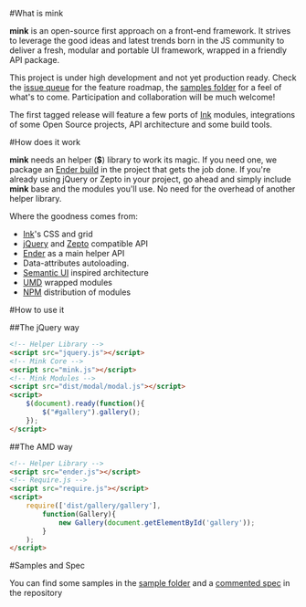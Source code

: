 #What is mink

**mink** is an open-source first approach on a front-end framework. It strives to leverage the good ideas and latest trends born in the JS community to deliver a fresh, modular and portable UI framework, wrapped in a friendly API package.

This project is under high development and not yet production ready. Check the [issue queue](https://github.com/mariomc/mink/issues) for the feature roadmap, the [samples folder](samples/) for a feel of what's to come. Participation and collaboration will be much welcome!

The first tagged release will feature a few ports of [Ink](https://github.com/sapo/Ink) modules, integrations of some Open Source projects, API architecture and some build tools.

#How does it work

**mink** needs an helper (**$**) library to work its magic. If you need one, we package an [Ender build](ender.js) in the project that gets the job done. If you're already using jQuery or Zepto in your project, go ahead and simply include **mink** base and the modules you'll use. No need for the overhead of another helper library.

Where the goodness comes from:
*    [Ink](https://github.com/sapo/Ink)'s CSS and grid
*    [jQuery](https://github.com/jquery/jquery) and [Zepto](https://github.com/madrobby/zepto) compatible API
*    [Ender](https://github.com/ender-js/Ender) as a main helper API
*    Data-attributes autoloading.
*    [Semantic UI](https://github.com/Semantic-Org/Semantic-UI) inspired architecture
*    [UMD](https://github.com/umdjs/umd) wrapped modules
*    [NPM](https://www.npmjs.org) distribution of modules

#How to use it

##The jQuery way
```html
<!-- Helper Library -->
<script src="jquery.js"></script>
<!-- Mink Core -->
<script src="mink.js"></script>
<!-- Mink Modules -->
<script src="dist/modal/modal.js"></script>
<script>
    $(document).ready(function(){
        $("#gallery").gallery();
    });
</script>
```

##The AMD way
```html
<!-- Helper Library -->
<script src="ender.js"></script>
<!-- Require.js -->
<script src="require.js"></script>
<script>
    require(['dist/gallery/gallery'],
        function(Gallery){
            new Gallery(document.getElementById('gallery'));
        }
    );
</script>
```

#Samples and Spec


You can find some samples in the [sample folder](samples/) and a [commented spec](http://rawgit.com/mariomc/mink/master/spec/docs/mink.html) in the repository